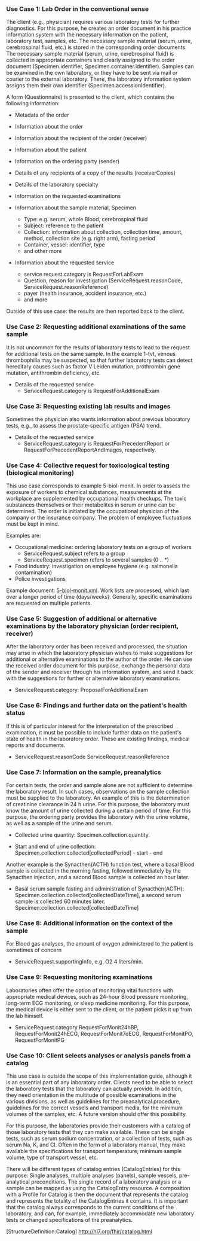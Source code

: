 ### Use Case 1: Lab Order in the conventional sense

The client (e.g., physician) requires various laboratory tests for further diagnostics. For this purpose, he creates an order document in his practice information system with the necessary information on the patient, laboratory test, samples, etc. The necessary sample material (serum, urine, cerebrospinal fluid, etc.) is stored in the corresponding order documents. The necessary sample material (serum, urine, cerebrospinal fluid) is collected in appropriate containers and clearly assigned to the order document (Specimen.identifier, Specimen.container.identifier). Samples can be examined in the own laboratory, or they have to be sent via mail or courier to the external laboratory. There, the laboratory information system assigns them their own identifier (Specimen.accessionIdentifier).

A form (Questionnaire) is presented to the client, which contains the following information:

* Metadata of the order
* Information about the order
* Information about the recipient of the order (receiver)
* Information about the patient
* Information on the ordering party (sender)
* Details of any recipients of a copy of the results (receiverCopies)
* Details of the laboratory specialty
* Information on the requested examinations

* Information about the sample material, Specimen
  * Type: e.g. serum, whole Blood, cerebrospinal fluid
  * Subject: reference to the patient
  * Collection: information about collection, collection time, amount, method, collection site (e.g. right arm), fasting period
  * Container, vessel: identifier, type
  * and other more

* Information about the requested service
  * service request.category is RequestForLabExam
  * Question, reason for investigation (ServiceRequest.reasonCode, ServiceRequest.reasonReference)
  * payer (health insurance, accident insurance, etc.)
  * and more

Outside of this use case: the results are then reported back to the client.

### Use Case 2: Requesting additional examinations of the same sample

It is not uncommon for the results of laboratory tests to lead to the request for additional tests on the same sample. In the example 1-tvt, venous thrombophilia may be suspected, so that further laboratory tests can detect hereditary causes such as factor V Leiden mutation, prothrombin gene mutation, antithrombin deficiency, etc.

* Details of the requested service
  * ServiceRequest.category is RequestForAdditionalExam

### Use Case 3: Requesting existing lab results and images

Sometimes the physician also wants information about previous laboratory tests, e.g., to assess the prostate-specific antigen (PSA) trend.

* Details of the requested service
  * ServiceRequest.category is RequestForPrecedentReport or RequestForPrecedentReportAndImages, respectively.
  
### Use Case 4: Collective request for toxicological testing (biological monitoring)

This use case corresponds to example 5-biol-monit. In order to assess the exposure of workers to chemical substances, measurements at the workplace are supplemented by occupational health checkups. The toxic substances themselves or their metabolites in serum or urine can be determined. The order is initiated by the occupational physician of the company or the insurance company. The problem of employee fluctuations must be kept in mind.

Examples are:

* Occupational medicine: ordering laboratory tests on a group of workers
  * ServiceRequest.subject refers to a group
  * ServiceRequest.specimen refers to several samples (0 .. *)
* Food industry: investigation on employee hygiene (e.g. salmonella contamination)
* Police investigations

Example document: [5-biol-monit.xml](https://github.com/hl7ch/ch-lab-order/tree/master/input/examples/bundle/5-biol-monit.xml). Work lists are processed, which last over a longer period of time (days/weeks). Generally, specific examinations are requested on multiple patients.

### Use Case 5: Suggestion of additional or alternative examinations by the laboratory physician (order recipient, receiver)

After the laboratory order has been received and processed, the situation may arise in which the laboratory physician wishes to make suggestions for additional or alternative examinations to the author of the order. He can use the received order document for this purpose, exchange the personal data of the sender and receiver through his information system, and send it back with the suggestions for further or alternative laboratory examinations.

* ServiceRequest.category: ProposalForAdditionalExam

### Use Case 6: Findings and further data on the patient's health status

If this is of particular interest for the interpretation of the prescribed examination, it must be possible to include further data on the patient's state of health in the laboratory order. These are existing findings, medical reports and documents.

* ServiceRequest.reasonCode ServiceRequest.reasonReference

### Use Case 7: Information on the sample, preanalytics

For certain tests, the order and sample alone are not sufficient to determine the laboratory result. In such cases, observations on the sample collection must be supplied to the laboratory. An example of this is the determination of creatinine clearance in 24 h urine. For this purpose, the laboratory must know the amount of urine collected during a certain period of time. For this purpose, the ordering party provides the laboratory with the urine volume, as well as a sample of the urine and serum.

* Collected urine quantity: Specimen.collection.quantity.

* Start and end of urine collection: Specimen.collection.collected[collectedPeriod] - start - end

Another example is the Synacthen(ACTH) function test, where a basal Blood sample is collected in the morning fasting, followed immediately by the Synacthen injection, and a second Blood sample is collected an hour later.

* Basal serum sample fasting and administration of Synacthen(ACTH): Specimen.collection.collected[collectedDateTime], a second serum sample is collected 60 minutes later: Specimen.collection.collected[collectedDateTime]

### Use Case 8: Additional information on the context of the sample

For Blood gas analyses, the amount of oxygen administered to the patient is sometimes of concern

* ServiceRequest.supportingInfo, e.g. O2 4 liters/min.

### Use Case 9: Requesting monitoring examinations

Laboratories often offer the option of monitoring vital functions with appropriate medical devices, such as 24-hour Blood pressure monitoring, long-term ECG monitoring, or sleep medicine monitoring. For this purpose, the medical device is either sent to the client, or the patient picks it up from the lab himself.

* ServiceRequest.category RequestForMonit24hBP, RequestForMonit24hECG, RequestForMonit7dECG, RequestForMonitPO, RequestForMonitPG

### Use Case 10: Client selects analyses or analysis panels from a catalog

This use case is outside the scope of this implementation guide, although it is an essential part of any laboratory order. Clients need to be able to select the laboratory tests that the laboratory can actually provide. In addition, they need orientation in the multitude of possible examinations in the various divisions, as well as guidelines for the preanalytical procedure, guidelines for the correct vessels and transport media, for the minimum volumes of the samples, etc. A future version should offer this possibility.

For this purpose, the laboratories provide their customers with a catalog of those laboratory tests that they can make available. These can be single tests, such as serum sodium concentration, or a collection of tests, such as serum Na, K, and Cl. Often in the form of a laboratory manual, they make available the specifications for transport temperature, minimum sample volume, type of transport vessel, etc.

There will be different types of catalog entries (CatalogEntries) for this purpose: Single analyses, multiple analyses (panels), sample vessels, pre-analytical preconditions.
The single record of a laboratory analysis or a sample can be mapped as using the CatalogEntry resource. A composition with a Profile for Catalog is then the document that represents the catalog and represents the totality of the CatalogEntries it contains. It is important that the catalog always corresponds to the current conditions of the laboratory, and can, for example, immediately accommodate new laboratory tests or changed specifications of the preanalytics.

[StructureDefinition:Catalog] <http://hl7.org/fhir/catalog.html>
